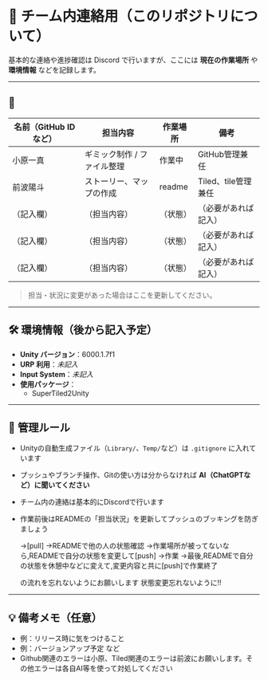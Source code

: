 # 📌 チーム内連絡用（このリポジトリについて） 
基本的な連絡や進捗確認は Discord で行いますが、ここには **現在の作業場所** や **環境情報** などを記録します。

---

## 👥 

| 名前（GitHub IDなど） | 担当内容                      | 作業場所     | 備考               |
|-----------------------|-------------------------------|----------|--------------------|
| 小原一真               | ギミック制作 / ファイル整理     | 作業中   | GitHub管理兼任     |
| 前波陽斗           　  | ストーリー、マップの作成        | readme  | Tiled、tile管理兼任 |
| （記入欄）             | （担当内容）                   | （状態） | （必要があれば記入） |
| （記入欄）             | （担当内容）                   | （状態） | （必要があれば記入） |
| （記入欄）             | （担当内容）                   | （状態） | （必要があれば記入） |

> 担当・状況に変更があった場合はここを更新してください。

---

## 🛠️ 環境情報（後から記入予定）

- **Unity バージョン**：6000.1.7f1
- **URP 利用**：_未記入_
- **Input System**：_未記入_
- **使用パッケージ**：
  - SuperTiled2Unity

---

## 📂 管理ルール

- Unityの自動生成ファイル（`Library/`、`Temp/`など）は `.gitignore` に入れています  
- プッシュやブランチ操作、Gitの使い方は分からなければ **AI（ChatGPTなど）に聞いてください**  
- チーム内の連絡は基本的にDiscordで行います  
- 作業前後はREADMEの「担当状況」を更新してプッシュのブッキングを防ぎましょう  
  
  →[pull]
  →READMEで他の人の状態確認
  →作業場所が被ってないなら,READMEで自分の状態を変更して[push]
  →作業
  →最後,READMEで自分の状態を休憩中などに変えて,変更内容と共に[push]で作業終了
  
  の流れを忘れないようにお願いします
  状態変更忘れないように!!


---

## 💡 備考メモ（任意）

- 例：リリース時に気をつけること  
- 例：バージョンアップ予定 など
- Github関連のエラーは小原、Tiled関連のエラーは前波にお願いします。その他エラーは各自AI等を使って対処してください

